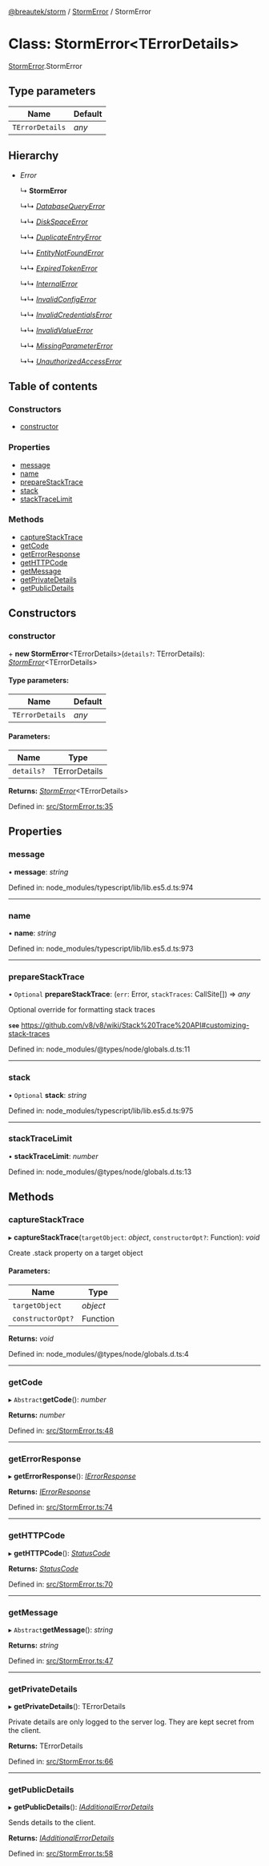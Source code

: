 [@breautek/storm](../README.md) / [StormError](../modules/stormerror.md) / StormError

# Class: StormError<TErrorDetails\>

[StormError](../modules/stormerror.md).StormError

## Type parameters

Name | Default |
------ | ------ |
`TErrorDetails` | *any* |

## Hierarchy

* *Error*

  ↳ **StormError**

  ↳↳ [*DatabaseQueryError*](databasequeryerror.databasequeryerror-1.md)

  ↳↳ [*DiskSpaceError*](diskspaceerror.diskspaceerror-1.md)

  ↳↳ [*DuplicateEntryError*](duplicateentryerror.duplicateentryerror-1.md)

  ↳↳ [*EntityNotFoundError*](entitynotfounderror.entitynotfounderror-1.md)

  ↳↳ [*ExpiredTokenError*](expiredtokenerror.expiredtokenerror-1.md)

  ↳↳ [*InternalError*](internalerror.internalerror-1.md)

  ↳↳ [*InvalidConfigError*](invalidconfigerror.invalidconfigerror-1.md)

  ↳↳ [*InvalidCredentialsError*](invalidcredentialserror.invalidcredentialserror-1.md)

  ↳↳ [*InvalidValueError*](invalidvalueerror.invalidvalueerror-1.md)

  ↳↳ [*MissingParameterError*](missingparametererror.missingparametererror-1.md)

  ↳↳ [*UnauthorizedAccessError*](unauthorizedaccesserror.unauthorizedaccesserror-1.md)

## Table of contents

### Constructors

- [constructor](stormerror.stormerror-1.md#constructor)

### Properties

- [message](stormerror.stormerror-1.md#message)
- [name](stormerror.stormerror-1.md#name)
- [prepareStackTrace](stormerror.stormerror-1.md#preparestacktrace)
- [stack](stormerror.stormerror-1.md#stack)
- [stackTraceLimit](stormerror.stormerror-1.md#stacktracelimit)

### Methods

- [captureStackTrace](stormerror.stormerror-1.md#capturestacktrace)
- [getCode](stormerror.stormerror-1.md#getcode)
- [getErrorResponse](stormerror.stormerror-1.md#geterrorresponse)
- [getHTTPCode](stormerror.stormerror-1.md#gethttpcode)
- [getMessage](stormerror.stormerror-1.md#getmessage)
- [getPrivateDetails](stormerror.stormerror-1.md#getprivatedetails)
- [getPublicDetails](stormerror.stormerror-1.md#getpublicdetails)

## Constructors

### constructor

\+ **new StormError**<TErrorDetails\>(`details?`: TErrorDetails): [*StormError*](stormerror.stormerror-1.md)<TErrorDetails\>

#### Type parameters:

Name | Default |
------ | ------ |
`TErrorDetails` | *any* |

#### Parameters:

Name | Type |
------ | ------ |
`details?` | TErrorDetails |

**Returns:** [*StormError*](stormerror.stormerror-1.md)<TErrorDetails\>

Defined in: [src/StormError.ts:35](https://github.com/breautek/storm/blob/d383af9/src/StormError.ts#L35)

## Properties

### message

• **message**: *string*

Defined in: node_modules/typescript/lib/lib.es5.d.ts:974

___

### name

• **name**: *string*

Defined in: node_modules/typescript/lib/lib.es5.d.ts:973

___

### prepareStackTrace

• `Optional` **prepareStackTrace**: (`err`: Error, `stackTraces`: CallSite[]) => *any*

Optional override for formatting stack traces

**`see`** https://github.com/v8/v8/wiki/Stack%20Trace%20API#customizing-stack-traces

Defined in: node_modules/@types/node/globals.d.ts:11

___

### stack

• `Optional` **stack**: *string*

Defined in: node_modules/typescript/lib/lib.es5.d.ts:975

___

### stackTraceLimit

• **stackTraceLimit**: *number*

Defined in: node_modules/@types/node/globals.d.ts:13

## Methods

### captureStackTrace

▸ **captureStackTrace**(`targetObject`: *object*, `constructorOpt?`: Function): *void*

Create .stack property on a target object

#### Parameters:

Name | Type |
------ | ------ |
`targetObject` | *object* |
`constructorOpt?` | Function |

**Returns:** *void*

Defined in: node_modules/@types/node/globals.d.ts:4

___

### getCode

▸ `Abstract`**getCode**(): *number*

**Returns:** *number*

Defined in: [src/StormError.ts:48](https://github.com/breautek/storm/blob/d383af9/src/StormError.ts#L48)

___

### getErrorResponse

▸ **getErrorResponse**(): [*IErrorResponse*](../interfaces/stormerror.ierrorresponse.md)

**Returns:** [*IErrorResponse*](../interfaces/stormerror.ierrorresponse.md)

Defined in: [src/StormError.ts:74](https://github.com/breautek/storm/blob/d383af9/src/StormError.ts#L74)

___

### getHTTPCode

▸ **getHTTPCode**(): [*StatusCode*](../enums/statuscode.statuscode-1.md)

**Returns:** [*StatusCode*](../enums/statuscode.statuscode-1.md)

Defined in: [src/StormError.ts:70](https://github.com/breautek/storm/blob/d383af9/src/StormError.ts#L70)

___

### getMessage

▸ `Abstract`**getMessage**(): *string*

**Returns:** *string*

Defined in: [src/StormError.ts:47](https://github.com/breautek/storm/blob/d383af9/src/StormError.ts#L47)

___

### getPrivateDetails

▸ **getPrivateDetails**(): TErrorDetails

Private details are only logged to the server log.
They are kept secret from the client.

**Returns:** TErrorDetails

Defined in: [src/StormError.ts:66](https://github.com/breautek/storm/blob/d383af9/src/StormError.ts#L66)

___

### getPublicDetails

▸ **getPublicDetails**(): [*IAdditionalErrorDetails*](../interfaces/stormerror.iadditionalerrordetails.md)

Sends details to the client.

**Returns:** [*IAdditionalErrorDetails*](../interfaces/stormerror.iadditionalerrordetails.md)

Defined in: [src/StormError.ts:58](https://github.com/breautek/storm/blob/d383af9/src/StormError.ts#L58)
